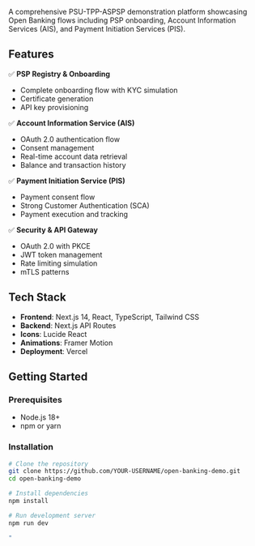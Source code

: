 A comprehensive PSU-TPP-ASPSP demonstration platform showcasing Open Banking flows including PSP onboarding, Account Information Services (AIS), and Payment Initiation Services (PIS).

## Features

✅ **PSP Registry & Onboarding**
- Complete onboarding flow with KYC simulation
- Certificate generation
- API key provisioning

✅ **Account Information Service (AIS)**
- OAuth 2.0 authentication flow
- Consent management
- Real-time account data retrieval
- Balance and transaction history

✅ **Payment Initiation Service (PIS)**
- Payment consent flow
- Strong Customer Authentication (SCA)
- Payment execution and tracking

✅ **Security & API Gateway**
- OAuth 2.0 with PKCE
- JWT token management
- Rate limiting simulation
- mTLS patterns

## Tech Stack

- **Frontend**: Next.js 14, React, TypeScript, Tailwind CSS
- **Backend**: Next.js API Routes
- **Icons**: Lucide React
- **Animations**: Framer Motion
- **Deployment**: Vercel

## Getting Started

### Prerequisites
- Node.js 18+
- npm or yarn

### Installation

```bash
# Clone the repository
git clone https://github.com/YOUR-USERNAME/open-banking-demo.git
cd open-banking-demo

# Install dependencies
npm install

# Run development server
npm run dev

"
